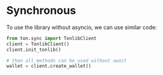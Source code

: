 # Synchronous

To use the library without asyncio, we can use similar code:

```python
from ton.sync import TonlibClient
client = TonlibClient()
client.init_tonlib()

# then all methods can be used without await
wallet = client.create_wallet()
```
